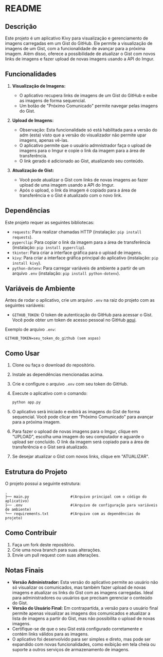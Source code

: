 # README

## Descrição

Este projeto é um aplicativo Kivy para visualização e gerenciamento de imagens carregadas em um Gist do GitHub. Ele permite a visualização de imagens de um Gist, com a funcionalidade de avançar para a próxima imagem. Além disso, oferece a possibilidade de atualizar o Gist com novos links de imagens e fazer upload de novas imagens usando a API do Imgur.

## Funcionalidades

1. **Visualização de Imagens:**
   - O aplicativo recupera links de imagens de um Gist do GitHub e exibe as imagens de forma sequencial.
   - Um botão de "Próximo Comunicado" permite navegar pelas imagens do Gist.

2. **Upload de Imagens:**
   - Observação: Esta funcionalidade só está habilitada para a versão do adm (esta) visto que a versão do visualizador não permite upar imagens, apenas vê-las.
   - O aplicativo permite que o usuário admnistrador faça o upload de imagens para o Imgur e copie o link da imagem para a área de transferência.
   - O link gerado é adicionado ao Gist, atualizando seu conteúdo.

3. **Atualização de Gist:**
   - Você pode atualizar o Gist com links de novas imagens ao fazer upload de uma imagem usando a API do Imgur.
   - Após o upload, o link da imagem é copiado para a área de transferência e o Gist é atualizado com o novo link.

## Dependências

Este projeto requer as seguintes bibliotecas:

- `requests`: Para realizar chamadas HTTP (instalação: `pip install requests`).
- `pyperclip`: Para copiar o link da imagem para a área de transferência (instalação: `pip install pyperclip`).
- `tkinter`: Para criar a interface gráfica para o upload de imagens.
- `kivy`: Para criar a interface gráfica principal do aplicativo (instalação: `pip install kivy`).
- `python-dotenv`: Para carregar variáveis de ambiente a partir de um arquivo `.env` (instalação: `pip install python-dotenv`).

## Variáveis de Ambiente

Antes de rodar o aplicativo, crie um arquivo `.env` na raiz do projeto com as seguintes variáveis:

- `GITHUB_TOKEN`: O token de autenticação do GitHub para acessar o Gist. Você pode obter um token de acesso pessoal no GitHub [aqui](https://github.com/settings/tokens).

Exemplo de arquivo `.env`:

```dotenv
GITHUB_TOKEN=seu_token_do_github (sem aspas)
```

## Como Usar

1. Clone ou faça o download do repositório.
2. Instale as dependências mencionadas acima.
3. Crie e configure o arquivo `.env` com seu token do GitHub.
4. Execute o aplicativo com o comando:

   ```bash
   python app.py
   ```

5. O aplicativo será iniciado e exibirá as imagens do Gist de forma sequencial. Você pode clicar em "Próximo Comunicado" para avançar para a próxima imagem.

6. Para fazer o upload de novas imagens para o Imgur, clique em "UPLOAD", escolha uma imagem do seu computador e aguarde o upload ser concluído. O link da imagem será copiado para a área de transferência e o Gist será atualizado.
7. Se desejar atualizar o Gist com novos links, clique em "ATUALIZAR".

## Estrutura do Projeto

O projeto possui a seguinte estrutura:

```
.
├── main.py                   #(Arquivo principal com o código do aplicativo)
├── .env                      #(Arquivo de configuração para variáveis de ambiente)
└── requirements.txt          #(Arquivo com as dependências do projeto)
```

## Como Contribuir

1. Faça um fork deste repositório.
2. Crie uma nova branch para suas alterações.
3. Envie um pull request com suas alterações.

## Notas Finais

- **Versão Administrador:** Esta versão do aplicativo permite ao usuário não só visualizar os comunicados, mas também fazer upload de novas imagens e atualizar os links do Gist com as imagens carregadas. Ideal para administradores ou usuários que precisam gerenciar o conteúdo do Gist.
- **Versão do Usuário Final:** Em contrapartida, a versão para o usuário final permite apenas visualizar as imagens dos comunicados e atualizar a lista de imagens a partir do Gist, mas não possibilita o upload de novas imagens.
- Certifique-se de que o seu Gist está configurado corretamente e contém links válidos para as imagens.
- O aplicativo foi desenvolvido para ser simples e direto, mas pode ser expandido com novas funcionalidades, como exibição em tela cheia ou suporte a outros serviços de armazenamento de imagens.
